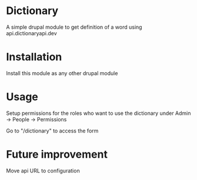 # Dictionary
A simple drupal module to get definition of a word using api.dictionaryapi.dev

# Installation
Install this module as any other drupal module

# Usage
Setup permissions for the roles who want to use the dictionary under Admin -> People -> Permissions

Go to "/dictionary" to access the form

# Future improvement

Move api URL to configuration
